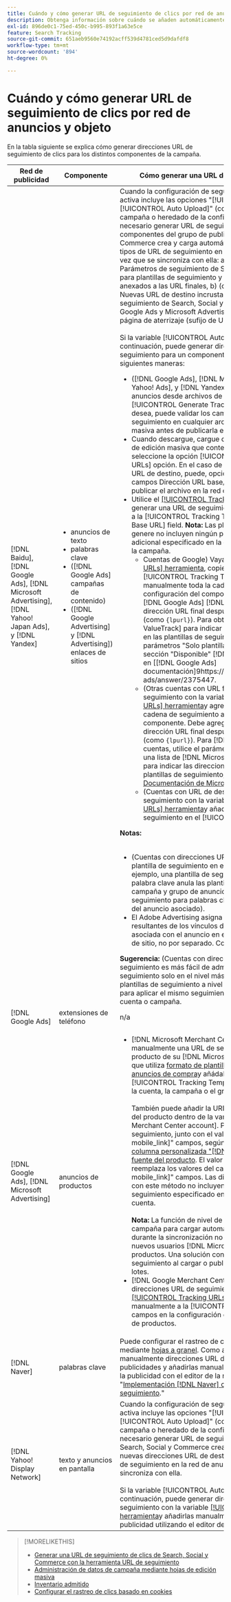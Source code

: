 ```yaml
---
title: Cuándo y cómo generar URL de seguimiento de clics por red de anuncios y objeto
description: Obtenga información sobre cuándo se añaden automáticamente las direcciones URL de seguimiento de clics y cuándo y cómo añadirlas manualmente para varios componentes de campaña.
exl-id: 896de0c1-75ed-450c-b995-893f1a63e5ce
feature: Search Tracking
source-git-commit: 651aeb9560e74192acff539d4781ced5d9dafdf8
workflow-type: tm+mt
source-wordcount: '894'
ht-degree: 0%

---
```


# Cuándo y cómo generar URL de seguimiento de clics por red de anuncios y objeto

En la tabla siguiente se explica cómo generar direcciones URL de seguimiento de clics para los distintos componentes de la campaña.

| Red de publicidad | Componente | Cómo generar una URL de seguimiento de clics |
| ---- | ---- | ---- |
| [!DNL Baidu], [!DNL Google Ads], [!DNL Microsoft Advertising], [!DNL Yahoo! Japan Ads], y [!DNL Yandex] | <ul><li>anuncios de texto</li><li>palabras clave</li><li>([!DNL Google Ads] campañas de contenido)</li><li>([!DNL Google Advertising] y [!DNL Advertising]) enlaces de sitios</li></ul> | Cuando la configuración de seguimiento de una campaña activa incluye las opciones &quot;[!UICONTROL EF Redirect]&quot; y &quot;[!UICONTROL Auto Upload]&quot; (configurado en el nivel de campaña o heredado de la configuración de cuenta), no es necesario generar URL de seguimiento para los componentes del grupo de publicidad. Search, Social y Commerce crea y carga automáticamente los siguientes tipos de URL de seguimiento en la red de publicidad cada vez que se sincroniza con ella: a) (cuentas con URL finales) Parámetros de seguimiento de Search, Social y Commerce para plantillas de seguimiento y los mismos parámetros anexados a las URL finales, b) (cuentas con URL de destino) Nuevas URL de destino incrustadas con el código de seguimiento de Search, Social y Commerce y c) (Cuentas de Google Ads y Microsoft Advertising) Parámetros de sufijo de página de aterrizaje (sufijo de URL final).<br><br>Si la variable [!UICONTROL Auto Upload] está desactivada, a continuación, puede generar direcciones URL de seguimiento para un componente de cualquiera de las siguientes maneras:<ul><li>([!DNL Google Ads], [!DNL Microsoft Advertising], [!DNL Yahoo! Ads], y [!DNL Yandex]) Cuando publique anuncios desde archivos de fuentes, seleccione la [!UICONTROL Generate Tracking URLs] opción. Si lo desea, puede validar los campos de la plantilla de seguimiento en cualquier archivo de hoja de edición masiva antes de publicarla en la red publicitaria.</li><li>Cuando descargue, cargue o publique un archivo de hoja de edición masiva que contenga el componente, seleccione la opción [!UICONTROL Generate Tracking URLs] opción. En el caso de las cuentas con direcciones URL de destino, puede, opcionalmente, validar los campos Dirección URL base/Dirección URL final antes de publicar el archivo en la red de publicidad</li><li>Utilice el [[!UICONTROL Tracking URLs] herramienta](/help/search-social-commerce/tools/click-tracking-url-generate.md) para generar una URL de seguimiento y añadirla manualmente a la [!UICONTROL Tracking Template] o [!UICONTROL Base URL] field. <b>Nota:</b> Las plantillas de seguimiento que genere no incluyen ningún parámetro de seguimiento adicional especificado en la configuración de la cuenta o la campaña.<ul><li>Cuentas de Google) Vaya a [[!UICONTROL Tracking URLs] herramienta](/help/search-social-commerce/tools/click-tracking-url-generate.md), copie el valor en pantalla en el [!UICONTROL Tracking Template] y agregue manualmente toda la cadena de seguimiento a la configuración del componente. Debe agregar un [!DNL Google Ads] [!DNL ValueTrack] para la dirección URL final después de `&url=` parámetro (como `{lpurl}`). Para obtener una lista de [!DNL ValueTrack] para indicar las direcciones URL finales en las plantillas de seguimiento, consulte los parámetros &quot;Solo plantilla de seguimiento&quot; en la sección &quot;Disponible&quot; [!DNL ValueTrack] Parámetros&quot; en [[!DNL Google Ads] documentación]9https://support.google.com/google-ads/answer/2375447.</li><li>(Otras cuentas con URL finales) Genere una URL de seguimiento con la variable [[!UICONTROL Tracking URLs] herramienta](/help/search-social-commerce/tools/click-tracking-url-generate.md)y agregue manualmente toda la cadena de seguimiento a la configuración del componente. Debe agregar un parámetro para la dirección URL final después de `&url=` parámetro (como `{lpurl}`). Para [!DNL Yahoo! Japan Ads] cuentas, utilice el parámetro `{lpurl}`. Para obtener una lista de [!DNL Microsoft Advertising] parámetros para indicar las direcciones URL finales en las plantillas de seguimiento, consulte los [Documentación de Microsoft Advertising](https://help.bingads.microsoft.com/#apex/3/en/56799).</li><li>(Cuentas con URL de destino) Genere una URL de seguimiento con la variable [[!UICONTROL Tracking URLs] herramienta](/help/search-social-commerce/tools/click-tracking-url-generate.md)y añada manualmente la URL de seguimiento en el [!UICONTROL Base URL] field.</li></ul></li></ul><b>Notas:</b><br><br><ul><li>(Cuentas con direcciones URL finales) Se utiliza la plantilla de seguimiento en el nivel más granular (por ejemplo, una plantilla de seguimiento en el nivel de palabra clave anula las plantillas en el nivel de cuenta, campaña y grupo de anuncios, y las plantillas de seguimiento para palabras clave y ubicaciones anulan las del anuncio asociado).</li><li>El Adobe Advertising asigna los clics y los ingresos resultantes de los vínculos de sitio a la palabra clave asociada con el anuncio en el que se incluye el vínculo de sitio, no por separado. Consulte &quot;[Inventario admitido](/help/search-social-commerce/introduction/supported-inventory.md).&quot;</li></ul><b>Sugerencia:</b> (Cuentas con direcciones URL finales) El seguimiento es más fácil de administrar si crea plantillas de seguimiento solo en el nivel más alto necesario; por ejemplo, plantillas de seguimiento a nivel de cuenta o de campaña para aplicar el mismo seguimiento a todas las entidades de la cuenta o campaña. |
| [!DNL Google Ads] | extensiones de teléfono | n/a |
| [!DNL Google Ads], [!DNL Microsoft Advertising] | anuncios de productos | <ul><li>[!DNL Microsoft Merchant Center] cuentas: cree manualmente una URL de seguimiento para cada producto de su [!DNL Microsoft Merchant Center] cuenta que utiliza [formato de plantilla de seguimiento para anuncios de compra](/help/search-social-commerce/tracking/formats-click-tracking-microsoft.md)y añádalo manualmente al [!UICONTROL Tracking Template] en la configuración de la cuenta, la campaña o el grupo de productos.<br><br>También puede añadir la URL de seguimiento a los datos del producto dentro de la variable [!DNL Microsoft Merchant Center account]. Para ello, incluya la URL de seguimiento, junto con el valor en la[!DNL link]&quot; o &quot;[!DNL mobile_link]&quot; campos, según corresponda, en una [columna personalizada &quot;[!DNL bingads_redirect]&quot; en la fuente del producto](https://help.ads.microsoft.com/#apex/3/en/51084). El valor en &quot;[!DNL bingads_redirect]&quot; reemplaza los valores del campo &quot;[!DNL link]&quot; y &quot;[!DNL mobile_link]&quot; campos. Las direcciones URL generadas con este método no incluyen ningún parámetro de seguimiento especificado en la configuración de la cuenta.<br><br><b>Nota:</b> La función de nivel de cuenta y de nivel de campaña para cargar automáticamente el seguimiento durante la sincronización no genera seguimiento para los nuevos usuarios [!DNL Microsoft Advertising] grupos de productos. Una solución consiste en generar un seguimiento al cargar o publicar una hoja de edición por lotes.</li><li>[!DNL Google Merchant Center] cuentas: genere direcciones URL de seguimiento con la variable [[!UICONTROL Tracking URLs] herramienta](/help/search-social-commerce/tools/click-tracking-url-generate.md)y añadirlos manualmente a la [!UICONTROL Tracking Template] campos en la configuración de cuenta, campaña o grupo de productos.</li></ul> |
| [!DNL Naver] | palabras clave | Puede configurar el rastreo de clics para todos los anuncios mediante [hojas a granel](/help/search-social-commerce/campaign-management/bulksheets/bulksheet-about.md). Como alternativa, puede generar manualmente direcciones URL de seguimiento para las publicidades y añadirlas manualmente a la configuración de la publicidad con el editor de la red de anuncios. Consulte &quot;[Implementación [!DNL Naver] cuentas solo de seguimiento](/help/search-social-commerce/campaign-management/naver-tracking-only-account-implement.md).&quot; |
| [!DNL Yahoo! Display Network] | texto y anuncios en pantalla | Cuando la configuración de seguimiento de una campaña activa incluye las opciones &quot;[!UICONTROL EF Redirect]&quot; y &quot;[!UICONTROL Auto Upload]&quot; (configurado en el nivel de campaña o heredado de la configuración de la cuenta), no es necesario generar URL de seguimiento para los anuncios. Search, Social y Commerce crean y cargan automáticamente nuevas direcciones URL de destino incrustadas con código de seguimiento en la red de anuncios cada vez que se sincroniza con ella.<br><br>Si la variable [!UICONTROL Auto Upload] está desactivada, a continuación, puede generar direcciones URL de seguimiento con la variable [[!UICONTROL Tracking URLs] herramienta](/help/search-social-commerce/tools/click-tracking-url-generate.md)y añadirlas manualmente a la configuración de la publicidad utilizando el editor de la red de publicidad. |

>[!MORELIKETHIS]
>
>* [Generar una URL de seguimiento de clics de Search, Social y Commerce con la herramienta URL de seguimiento](/help/search-social-commerce/tools/click-tracking-url-generate.md)
>* [Administración de datos de campaña mediante hojas de edición masiva](/help/search-social-commerce/campaign-management/bulksheets/bulksheet-about.md)
>* [Inventario admitido](/help/search-social-commerce/introduction/supported-inventory.md)
>* [Configurar el rastreo de clics basado en cookies](/help/search-social-commerce/tracking/click-tracking-set-up.md)
